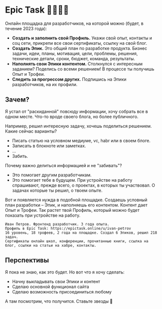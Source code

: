 # Epic Task 👨‍💻👩‍💻

Онлайн площадка для разработчиков, на которой можно (будет, в течение 2023 года):

- **Создать и заполнить свой Профиль.** Укажи свой опыт, контакты и соц сети, прикрепи все свои сертификаты, ссылку на свой блог.
- **Создать Эпик.** Это общий план по разработке продукта. Бизнес задачи, идеи, планы, мотивация, цели, проблемы, решения, технические детали, сроки, бюджет, команда, результаты.
- **Наполнять свои Эпики контентом.** Столкнулся с интересным заданием? Поделись со всеми решением! В процессе ты получишь Опыт и Трофеи.
- **Следить за прогрессом других.** Подпишись на Эпики разработчиков, на их профили.

## Зачем?

Я устал от "раскиданной" повсюду информации, хочу собрать все в одном месте. Что-то вроде своего блога, но более публичного.

Например, решил интересную задачу, хочешь поделиться решением. Какие сейчас варианты? 
- Писать статью на условном медиуме, vc, habr или в своем блоге.
- Записать в блокноте или заметках.
- ...
- Забить.

Почему важно делиться информацией и не "забивать"?
- Это помогает другим разработчикам.
- Это помогает тебе в будущем. При устройстве на работу спрашивают, прежде всего, о проектах, в которых ты участвовал.
О задачах которые ты решил, о твоем опыте.

Вот и появляется нужда в подобной площадке. Создаешь условный план разработки – Эпик, и наполняешь его контентом.
Контент дает Опыт и Трофеи. Так растет твой Профиль, который можно будет показать при устройстве на работу.

```
Иван Петров. Фронтенд разработчик. 3 года опыта.
Профиль в Epic Task: https://epictask.online/u/ivan-petrov
16 уровень, 18 трофеев, 2 года на площадке. Создал 6 Эпиков, решил 218 задач.
Сертификаты онлайн школ, конференции, прочитанные книги, ссылка на блог, ссылки на статьи на хабре, контакты.
```

## Перспективы

Я пока не знаю, как это будет. Но вот что я хочу сделать:
- Начну выкладывать свои Эпики и контент
- Сделаю основной функционал сайта
- Сделаю возможность присоединиться любому

А там посмотрим, что получится. Ставьте звезды 🤩
